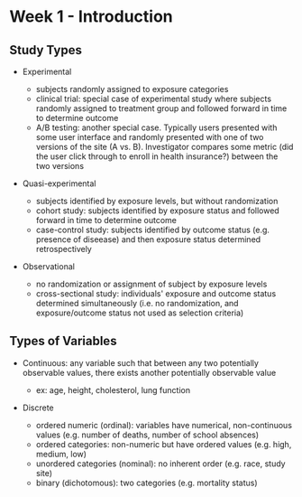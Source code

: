 # Week 1 - Introduction

## Study Types

- Experimental
	- subjects randomly assigned to exposure categories
	- clinical trial: special case of experimental study where subjects randomly assigned to treatment group and followed forward in time to determine outcome
	- A/B testing: another special case. Typically users presented with some user interface and randomly presented with one of two versions of the site (A vs. B). Investigator compares some metric (did the user click through to enroll in health insurance?) between the two versions

- Quasi-experimental
	- subjects identified by exposure levels, but without randomization
	- cohort study: subjects identified by exposure status and followed forward in time to determine outcome
	- case-control study: subjects identified by outcome status (e.g. presence of diseease) and then exposure status determined retrospectively

- Observational
	- no randomization or assignment of subject by exposure levels
	- cross-sectional study: individuals' exposure and outcome status determined simultaneously (i.e. no randomization, and exposure/outcome status not used as selection criteria)


## Types of Variables

- Continuous: any variable such that between any two potentially observable values, there exists another potentially observable value
	- ex: age, height, cholesterol, lung function

- Discrete
	- ordered numeric (ordinal): variables have numerical, non-continuous values (e.g. number of deaths, number of school absences)
	- ordered categories: non-numeric but have ordered values (e.g. high, medium, low)
	- unordered categories (nominal): no inherent order (e.g. race, study site)
	- binary (dichotomous): two categories (e.g. mortality status)
